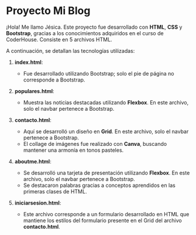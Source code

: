 # Proyecto Mi Blog

¡Hola! Me llamo Jésica. Este proyecto fue desarrollado con **HTML**, **CSS** y **Bootstrap**, gracias a los conocimientos adquiridos en el curso de CoderHouse. Consiste en 5 archivos HTML.

A continuación, se detallan las tecnologías utilizadas:

1. **index.html**:
   - Fue desarrollado utilizando Bootstrap; solo el pie de página no corresponde a Bootstrap.

2. **populares.html**:
   - Muestra las noticias destacadas utilizando **Flexbox**. En este archivo, solo el navbar pertenece a Bootstrap.

3. **contacto.html**:
   - Aquí se desarrolló un diseño en **Grid**. En este archivo, solo el navbar pertenece a Bootstrap.
   - El collage de imágenes fue realizado con **Canva**, buscando mantener una armonía en tonos pasteles.

4. **aboutme.html**:
   - Se desarrolló una tarjeta de presentación utilizando **Flexbox**. En este archivo, solo el navbar pertenece a Bootstrap.
   - Se destacaron palabras gracias a conceptos aprendidos en las primeras clases de HTML.

5. **iniciarsesion.html**:
   - Este archivo corresponde a un formulario desarrollado en HTML que mantiene los estilos del formulario presente en el Grid del archivo **contacto.html**.